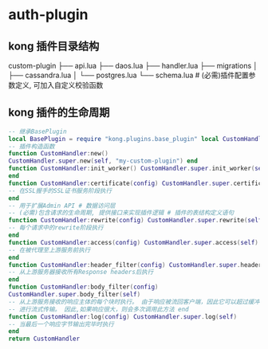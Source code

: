 # auth-plugin


## kong 插件目录结构
custom-plugin 
├── api.lua 
├── daos.lua 
├── handler.lua 
├── migrations
│ ├── cassandra.lua
│ └── postgres.lua
└── schema.lua # (必需)插件配置参数定义, 可加入自定义校验函数


## kong 插件的生命周期
```lua
-- 继承BasePlugin
local BasePlugin = require "kong.plugins.base_plugin" local CustomHandler = BasePlugin:extend()
-- 插件构造函数
function CustomHandler:new()
CustomHandler.super.new(self, "my-custom-plugin") end
function CustomHandler:init_worker() CustomHandler.super.init_worker(self) -- 在每个Nginx Worker启动时执行
end
function CustomHandler:certificate(config) CustomHandler.super.certificate(self)
-- 在SSL握手的SSL证书服务阶段执行
end
-- 用于扩展Admin API # 数据访问层
-- (必需)包含请求的生命周期, 提供接口来实现插件逻辑 # 插件的表结构定义语句
function CustomHandler:rewrite(config) CustomHandler.super.rewrite(self)
-- 每个请求中的rewrite阶段执行
end
function CustomHandler:access(config) CustomHandler.super.access(self)
-- 在被代理至上游服务前执行
end
function CustomHandler:header_filter(config) CustomHandler.super.header_filter(self)
-- 从上游服务器接收所有Response headers后执行
end
function CustomHandler:body_filter(config)
CustomHandler.super.body_filter(self)
-- 从上游服务接收的响应主体的每个块时执行。 由于响应被流回客户端，因此它可以超过缓冲区大小并按块
-- 进行流式传输。 因此,如果响应很大，则会多次调用此方法 end
function CustomHandler:log(config) CustomHandler.super.log(self)
-- 当最后一个响应字节输出完毕时执行
end
return CustomHandler
```


